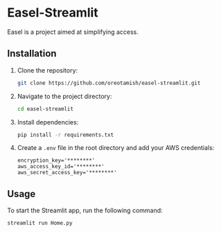 # Easel-Streamlit

Easel is a project aimed at simplifying access.

## Installation

1. Clone the repository:

    ```bash
    git clone https://github.com/oreotamish/easel-streamlit.git
    ```

2. Navigate to the project directory:

    ```bash
    cd easel-streamlit
    ```

3. Install dependencies:

    ```bash
    pip install -r requirements.txt
    ```

4. Create a `.env` file in the root directory and add your AWS credentials:

    ```dotenv
    encryption_key='********'
    aws_access_key_id='********'
    aws_secret_access_key='********'
    ```

## Usage

To start the Streamlit app, run the following command:

```bash
streamlit run Home.py
```